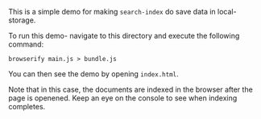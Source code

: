 This is a simple demo for making `search-index` do save data in local-storage.

To run this demo- navigate to this directory and execute the following command:

`browserify main.js > bundle.js`

You can then see the demo by opening `index.html`.

Note that in this case, the documents are indexed in the browser after the page is openened. Keep an eye on the console to see when indexing completes. 
